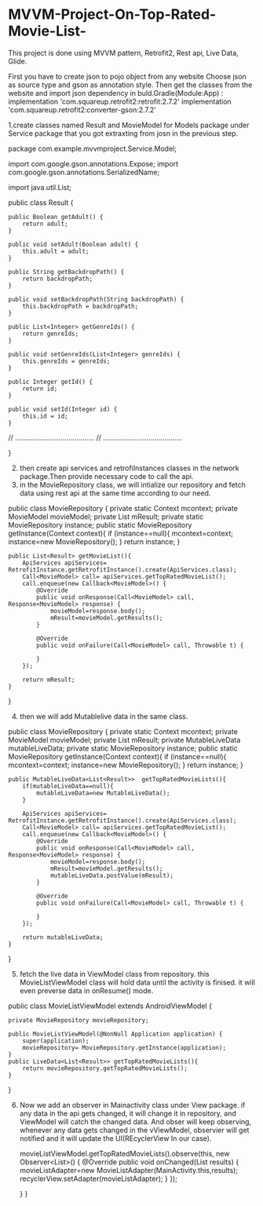 # MVVM-Project-On-Top-Rated-Movie-List-
This project is done using MVVM pattern, Retrofit2, Rest api, Live Data, Glide.


First you have to create json to pojo object from any website
Choose json as source type and gson as annotation style.
Then get the classes from the website and import json dependency in buld.Gradle(Module:App) : 
    implementation 'com.squareup.retrofit2:retrofit:2.7.2'
    implementation 'com.squareup.retrofit2:converter-gson:2.7.2'

1.create classes named Result and MovieModel for Models package under Service package that you got extraxting from josn in the previous step.

package com.example.mvvmproject.Service.Model;

import com.google.gson.annotations.Expose;
import com.google.gson.annotations.SerializedName;

import java.util.List;

public class Result {


    public Boolean getAdult() {
        return adult;
    }

    public void setAdult(Boolean adult) {
        this.adult = adult;
    }

    public String getBackdropPath() {
        return backdropPath;
    }

    public void setBackdropPath(String backdropPath) {
        this.backdropPath = backdropPath;
    }

    public List<Integer> getGenreIds() {
        return genreIds;
    }

    public void setGenreIds(List<Integer> genreIds) {
        this.genreIds = genreIds;
    }

    public Integer getId() {
        return id;
    }

    public void setId(Integer id) {
        this.id = id;
    }
//  ........................................
//  ........................................


}




2. then create api services and retrofiInstances classes in the network package.Then provide necessary code to call the api.
3. in the MovieRepository class, we will intialize our repository and fetch data using rest api at the same time according to our need.




public class MovieRepository {
    private static Context mcontext;
    private MovieModel movieModel;
    private List<Result> mResult;
    private static  MovieRepository instance;
    public static MovieRepository getInstance(Context context){
        if (instance==null){
            mcontext=context;
            instance=new MovieRepository();
        }
        return instance;
    }

    public List<Result> getMovieList(){
        ApiServices apiServices= RetrofitInstance.getRetrofitInstance().create(ApiServices.class);
        Call<MovieModel> call= apiServices.getTopRatedMovieList();
        call.enqueue(new Callback<MovieModel>() {
            @Override
            public void onResponse(Call<MovieModel> call, Response<MovieModel> response) {
                movieModel=response.body();
                mResult=movieModel.getResults();
            }

            @Override
            public void onFailure(Call<MovieModel> call, Throwable t) {

            }
        });

        return mResult;
    }

}


    
    
4. then we will add Mutablelive data in the same class.

public class MovieRepository {
    private static Context mcontext;
    private MovieModel movieModel;
    private List<Result> mResult;
    private MutableLiveData mutableLiveData;
    private static  MovieRepository instance;
    public static MovieRepository getInstance(Context context){
        if (instance==null){
            mcontext=context;
            instance=new MovieRepository();
        }
        return instance;
    }

    public MutableLiveData<List<Result>>  getTopRatedMovieLists(){
        if(mutableLiveData==null){
            mutableLiveData=new MutableLiveData();
        }
        
        ApiServices apiServices= RetrofitInstance.getRetrofitInstance().create(ApiServices.class);
        Call<MovieModel> call= apiServices.getTopRatedMovieList();
        call.enqueue(new Callback<MovieModel>() {
            @Override
            public void onResponse(Call<MovieModel> call, Response<MovieModel> response) {
                movieModel=response.body();
                mResult=movieModel.getResults();
                mutableLiveData.postValue(mResult);
            }

            @Override
            public void onFailure(Call<MovieModel> call, Throwable t) {

            }
        });

        return mutableLiveData;
    }
}

    
    
    
5. fetch the live data in ViewModel class from repository. this MovieListViewModel class will hold data until the activity is finised. it will even preverse data in onResume() mode.

public class MovieListViewModel extends AndroidViewModel {

    private MovieRepository movieRepository;

    public MovieListViewModel(@NonNull Application application) {
        super(application);
        movieRepository= MovieRepository.getInstance(application);
    }
    public LiveData<List<Result>> getTopRatedMovieLists(){
        return movieRepository.getTopRatedMovieLists();
    }
}

    
    
    
6. Now we add an observer in Mainactivity class under View package. if any data in the api gets changed, it will change it in repository, and ViewModel will catch the changed data. And obser will keep observing, whenever any data gets changed in the vViewModel, observier will get notified and it will update the UI(REcyclerView In our case).

      movieListViewModel.getTopRatedMovieLists().observe(this, new Observer<List<Result>>() {
            @Override
            public void onChanged(List<Result> results) {
                movieListAdapter=new MovieListAdapter(MainActivity.this,results);
                recyclerView.setAdapter(movieListAdapter);
            }
        });

    }
}
